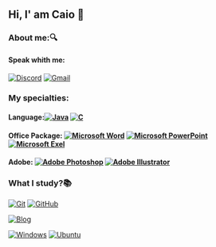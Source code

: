 ## Hi, I' am Caio 👋
### About me:🔍

#### Speak whith me:
[![Discord](https://img.shields.io/badge/Discord-05122A?style=for-the-badge&logo=discord&logoColor=4052ef)]() [![Gmail](https://img.shields.io/badge/Gmail-05122A?style=for-the-badge&logo=gmail&logoColor=d30000)]()
### My specialties: 

#### Language:[![Java](https://img.shields.io/badge/Java-05122A?style=for-the-badge&logo=java&logoColor=white)]() [![C](https://img.shields.io/badge/C-05122A?style=for-the-badge&logo=c&logoColor=white)]()

#### Office Package: [![Microsoft Word](https://img.shields.io/badge/Microsoft_Word-05122A?style=for-the-badge&logo=microsoft-excel&logoColor=003399)]()  [![Microsoft PowerPoint](https://img.shields.io/badge/Microsoft_PowerPoint-05122A?style=for-the-badge&logo=microsoft-powerpoint&logoColor=e02c00)]() [![Microsoft Exel](https://img.shields.io/badge/Microsoft_Excel-05122A?style=for-the-badge&logo=microsoft-excel&logoColor=darkgreen)]()
  
#### Adobe: [![Adobe Photoshop](https://img.shields.io/badge/Adobe%20Photoshop-05122A?style=for-the-badge&logo=Adobe%20Photoshop&logoColor=1560d8)]()  [![Adobe Illustrator](https://img.shields.io/badge/Adobe%20Illustrator-05122A?style=for-the-badge&logo=Adobe%20Illustrator&logoColor=d66300)]()

### What I study?📚 
[![Git](https://img.shields.io/badge/Git-05122A?style=for-the-badge&logo=Git&logoColor=fc2500)]()  [![GitHub](https://img.shields.io/badge/GitHub-05122A?style=for-the-badge&logo=github&logoColor=white)]()
    
[![Blog](https://img.shields.io/badge/Spring-05122A?style=for-the-badge&logo=Spring&logoColor=green%20green)]()

[![Windows](https://img.shields.io/badge/Windows-05122A?style=for-the-badge&logo=windows&logoColor=white)]()   [![Ubuntu](https://img.shields.io/badge/Ubuntu-05122A?style=for-the-badge&logo=ubuntu&logoColor=fc2500)]()
  


